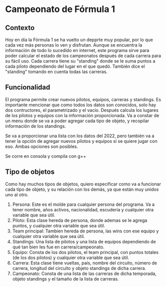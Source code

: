 # Campeonato de Fórmula 1

## Contexto
Hoy en día la Fórmula 1 se ha vuelto un depprte muy popular, por lo que cada vez más personas lo ven y disfrutan. Aunque se encuentra la información de todo lo sucedido en internet, este programa sirve para poder calcular el estado de los campeonatos después de cada carrera para su fácil uso. Cada carrera tiene su "standing" donde se le suma puntos a cada piloto dependiendo del lugar en el que quedó. También dice el "standing" tomando en cuenta todas las carreras. 

## Funcionalidad
El programa permite crear nuevos pilotos, equipos, carreras y standings. Es importante mencionar que como todos los datos son conocidos, solo hay dos contructores, el parametrizado y el vacío. Después calcula los lugares de los pilotos y equipos con la información proporcionada. 
Va a constar de un menu donde se va a poder agregar cada tipo de objeto, y recopilar información de los standings. 

Se va a proporcionar una lista con los datos del 2022, pero también va a tener la opción de agregar nuevos pilotos y equipos si se quiere jugar con eso. Ambas opciones son posibles. 

Se corre en consola y compila con g++

## Tipo de objetos
Como hay muchos tipos de objetos, quiero especificar como va a funcionar cada tipo de objeto, y su relación con los demás, ya que están muy unidos uno al otro. 

1. Persona: Este es el molde para cualquier persona del programa. Va a tener nombre, años activos, nacionalidad, escudería y cualquier otra variable que sea útil. 
2. Piloto: Esta clase hereda de persona, donde ademas se le agrega puntos, y cualquier otra variable que sea útil. 
3. Team principal: Tambíen hereda de persona, las wins con ese equipo y cualquier otra variable que sea útil. 
4. Standings: Una lista de pilotos y una lista de equipos dependiendo de qué tan bien les fue en carrera/campeonato. 
5. Equipo: Consta de los dos pilotos, el team principal, con puntos totales (de los dos pilotos) y cualquier otra variable que sea útil.
6. Carrera: Esta clase tiene vueltas, país, nombre del circuito, número de carrera, longitud del circuito y objeto standings de dicha carrera. 
7. Campeonato: Consta de una lista de las carreras de dicha temporada, objeto standings y el tamaño de la lista de carreras. 
